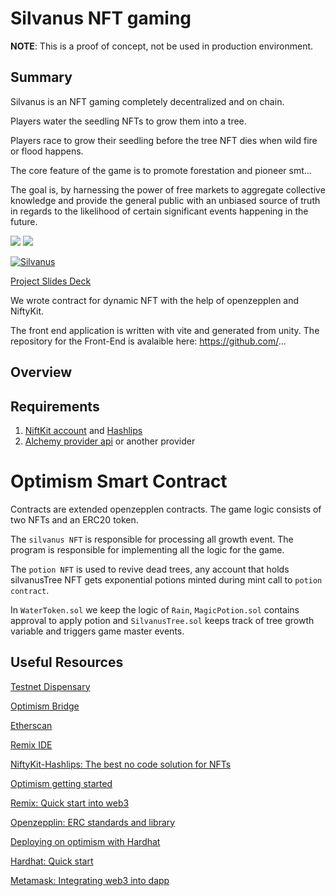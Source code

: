 # Silvanus NFT gaming

**NOTE**: This is a proof of concept, not be used in production environment.

## Summary

Silvanus is an NFT gaming completely decentralized and on chain.

Players water the seedling NFTs to grow them into a tree.

Players race to grow their seedling before the tree NFT dies when wild fire or flood happens.

The core feature of the game is to promote forestation and pioneer smt...

The goal is, by harnessing the power of free markets to aggregate collective knowledge and provide the general public with an unbiased source of truth in regards to the likelihood of certain significant events happening in the future.

![](https://imgur.com/QJ4Rtv4)
![](https://imgur.com/0h5eKZs)

[![Silvanus](https://thumbnail)](https://youtu.be/video "Silvanus")

[Project Slides Deck](https://docs.google.com/presentation/d/...)

We wrote contract for dynamic NFT with the help of openzepplen and NiftyKit.

The front end application is written with vite and generated from unity.
The repository for the Front-End is avalaible here: https://github.com/...

## Overview



## Requirements

1. [NiftKit account](https://app.niftykit.com/) and [Hashlips](https://github.com/HashLips/hashlips_art_engine_app/releases/tag/v0.1.0_alpha)
2. [Alchemy provider api](https://www.alchemy.com/) or another provider

# Optimism Smart Contract

Contracts are extended openzepplen contracts. The game logic consists of two NFTs and an ERC20 token.

The `silvanus NFT` is responsible for processing all growth event. The program is responsible for implementing all the logic for the game.

The `potion NFT` is used to revive dead trees, any account that holds silvanusTree NFT gets exponential potions minted during mint call to `potion contract`.

In `WaterToken.sol` we keep the logic of `Rain`, `MagicPotion.sol` contains approval to apply potion and `SilvanusTree.sol` keeps track of tree growth variable and triggers game master events.

## Useful Resources

[Testnet Dispensary](https://goerlifaucet.com/)

[Optimism Bridge](https://app.optimism.io/bridge/deposit)

[Etherscan](https://goerli-optimism.etherscan.io/)

[Remix IDE](https://remix.ethereum.org/)

[NiftyKit-Hashlips: The best no code solution for NFTs](https://niftykit.com/hashlips-niftykit-the-best-no-code-solution-for-nfts/)

[Optimism getting started](https://community.optimism.io/docs/guides/)

[Remix: Quick start into web3](https://remix-ide.readthedocs.io/en/latest/index.html)

[Openzepplin: ERC standards and library](https://docs.openzeppelin.com/contracts/4.x/)

[Deploying on optimism with Hardhat](https://community.optimism.io/docs/developers/build/using-tools/#hardhat)

[Hardhat: Quick start](https://hardhat.org/hardhat-runner/docs/getting-started#quick-start)

[Metamask: Integrating web3 into dapp](https://docs.metamask.io/guide/)
